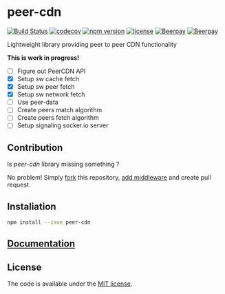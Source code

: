 # peer-cdn

[![Build Status](https://travis-ci.org/vardius/peer-cdn.svg?branch=master)](https://travis-ci.org/vardius/peer-cdn)
[![codecov](https://codecov.io/gh/vardius/peer-cdn/branch/master/graph/badge.svg)](https://codecov.io/gh/vardius/peer-cdn)
[![npm version](https://img.shields.io/npm/v/peer-cdn.svg)](https://www.npmjs.com/package/peer-cdn)
[![license](https://img.shields.io/github/license/mashape/apistatus.svg)](LICENSE.md)
[![Beerpay](https://beerpay.io/vardius/peer-cdn/badge.svg?style=beer-square)](https://beerpay.io/vardius/peer-cdn) [![Beerpay](https://beerpay.io/vardius/peer-cdn/make-wish.svg?style=flat-square)](https://beerpay.io/vardius/peer-cdn?focus=wish)

Lightweight library providing peer to peer CDN functionality

**This is work in progress!**
- [ ] Figure out PeerCDN API
- [x] Setup sw cache fetch
- [x] Setup sw peer fetch
- [x] Setup sw network fetch
- [ ] Use peer-data
- [ ] Create peers match algorithm
- [ ] Create peers fetch algorithm
- [ ] Setup signaling socker.io server

## Contribution

Is *peer-cdn* library missing something ?

No problem! Simply [fork](https://github.com/vardius/peer-cdn/network#fork-destination-box) this repository, [add middleware](https://github.com/vardius/peer-cdn/wiki/Middleware) and create pull request.

## Instaliation

```bash
npm install --save peer-cdn
```

## [Documentation](https://github.com/vardius/peer-cdn/wiki)

## License

The code is available under the [MIT license](LICENSE.md).
